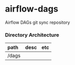 # airflow-dags
Airflow DAGs git sync repository

### Directory Architecture

|path|desc|etc|
|:---|:---|:---|
|/dags|||
